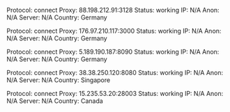 Protocol: connect
Proxy: 88.198.212.91:3128
Status: working
IP: N/A
Anon: N/A
Server: N/A
Country: Germany

Protocol: connect
Proxy: 176.97.210.117:3000
Status: working
IP: N/A
Anon: N/A
Server: N/A
Country: Germany

Protocol: connect
Proxy: 5.189.190.187:8090
Status: working
IP: N/A
Anon: N/A
Server: N/A
Country: Germany

Protocol: connect
Proxy: 38.38.250.120:8080
Status: working
IP: N/A
Anon: N/A
Server: N/A
Country: Singapore

Protocol: connect
Proxy: 15.235.53.20:28003
Status: working
IP: N/A
Anon: N/A
Server: N/A
Country: Canada

